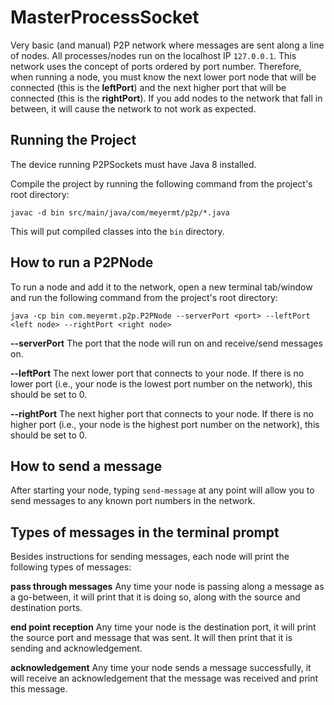 # MasterProcessSocket

Very basic (and manual) P2P network where messages are sent along a line of nodes. All processes/nodes run on the localhost IP `127.0.0.1`. This network uses the concept of ports ordered by port number. Therefore, when running a node, you must know the next lower port node that will be connected (this is the **leftPort**) and the next higher port that will be connected (this is the **rightPort**). If you add nodes to the network that fall in between, it will cause the network to not work as expected.

## Running the Project

The device running P2PSockets must have Java 8 installed.

Compile the project by running the following command from the project's root directory:

`javac -d bin src/main/java/com/meyermt/p2p/*.java`

This will put compiled classes into the `bin` directory.

## How to run a P2PNode

To run a node and add it to the network, open a new terminal tab/window and run the following command from the project's root directory:

`java -cp bin com.meyermt.p2p.P2PNode --serverPort <port> --leftPort <left node> --rightPort <right node>`

**--serverPort** The port that the node will run on and receive/send messages on.

**--leftPort** The next lower port that connects to your node. If there is no lower port (i.e., your node is the lowest port number on the network), this should be set to 0.

**--rightPort** The next higher port that connects to your node. If there is no higher port (i.e., your node is the highest port number on the network), this should be set to 0.

## How to send a message

After starting your node, typing `send-message` at any point will allow you to send messages to any known port numbers in the network.

## Types of messages in the terminal prompt

Besides instructions for sending messages, each node will print the following types of messages:

**pass through messages** Any time your node is passing along a message as a go-between, it will print that it is doing so, along with the source and destination ports.

**end point reception** Any time your node is the destination port, it will print the source port and message that was sent. It will then print that it is sending and acknowledgement.

**acknowledgement** Any time your node sends a message successfully, it will receive an acknowledgement that the message was received and print this message.
